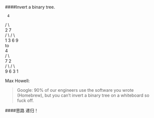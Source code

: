 ####Invert a binary tree.

     4  
   /   \  
  2     7  
 / \   / \  
1   3 6   9  
to  
     4  
   /   \  
  7     2  
 / \   / \  
9   6 3   1  

Max Howell:
>Google: 90% of our engineers use the software you wrote (Homebrew), but you can’t invert a binary tree on a whiteboard so fuck off.

####思路
递归！  